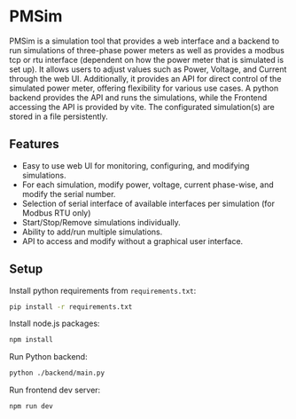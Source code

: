 # PMSim

PMSim is a simulation tool that provides a web interface and a backend to run simulations of three-phase power meters as well as provides a modbus tcp or rtu interface (dependent on how the power meter that is simulated is set up). It allows users to adjust values such as Power, Voltage, and Current through the web UI. Additionally, it provides an API for direct control of the simulated power meter, offering flexibility for various use cases. A python backend provides the API and runs the simulations, while the Frontend accessing the API is provided by vite. The configurated simulation(s) are stored in a file persistently.

## Features

- Easy to use web UI for monitoring, configuring, and modifying simulations.
- For each simulation, modify power, voltage, current phase-wise, and modify the serial number.
- Selection of serial interface of available interfaces per simulation (for Modbus RTU only)
- Start/Stop/Remove simulations individually.
- Ability to add/run multiple simulations.
- API to access and modify without a graphical user interface.

## Setup

Install python requirements from `requirements.txt`:
```sh
pip install -r requirements.txt
```

Install node.js packages:
```sh
npm install
```

Run Python backend:
```sh
python ./backend/main.py
```

Run frontend dev server:
```sh
npm run dev
```
